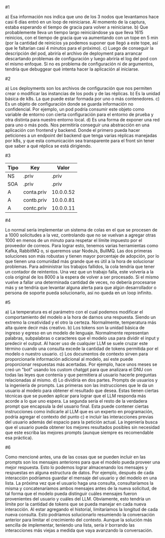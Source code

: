 #1

a) Esa información nos indica que uno de los 3 nodos que levantamos hace casi 6 días entró en un loop de reiniciarse. Al momento de la captura, estaba esperando el tiempo de gracia para volver a reiniciarse.
b) Que probablemente lleva un tiempo largo reiniciándose ya que lleva 1615 reinicios, con el tiempo de gracia que va aumentando con un tope en 5 min (por la cantidad de reinicios ya podemos suponer que llegó a este tope, así que le faltarían casi 4 minutos para el próximo).
c) Luego de conseguir la descripción del pod, abriría el archivo de deployment para arrancar descartando problemas de configuración y luego abriría el log del pod con el mismo enfoque. Si no es problema de configuración ni de argumentos, tendría que debuggear qué intenta hacer la aplicación al iniciarse.

#2

a) Los deployments son los archivos de configuración que nos permiten crear o modificar las instancias de los pods y de las réplicas. 
b) Es la unidad básica de k8s. La que puede estar formada por uno o más contenedores.
c) Es un objeto de configuración donde se guarda información no confidencial. Por ejemplo, un pod podría consumir este objeto como variable de entorno con cierta configuración para el entorno de prueba y otra distinta para nuestro entorno local.
d) Es una forma de exponer una red para uno o más pods. Nos permitiría conseguir una abstracción en una aplicación con frontend y backend. Donde el primero pueda hacer peticiones a un endpoint del backend que tenga varias réplicas manejadas por k8s, y que esta comunicación sea transparente para el front sin tener que saber a qué réplica se está dirigiendo. 

#3

| Tipo | Key         | Valor      |
|-------------|--------------|------------|
| NS          | .priv        | .priv      |
| SOA         | .priv        | .priv      |
| A           | conta.priv   | 10.0.0.52  |
| A           | contb.priv   | 10.0.0.81  |
| A           | contc.priv   | 10.0.0.11  |

#4

Lo normal sería implementar un sistema de colas en el que se procesen de a 1000 solicitudes a la vez, controlando que no se vuelvan a agregar otras 1000 en menos de un minuto para respetar el límite impuesto por el proveedor de correos. Para lograr esto, tenemos varias herramientas como Kafka, RabbitMQ o, si queremos usar NodeJs, BullMQ. Las dos primeras soluciones son más robustas y tienen mayor porcentaje de adopción, por lo que tienen una comunidad más grande que es útil a la hora de solucionar problemas. Para administrar los trabajos fallidos, la cola tendría que tener un contador de reintentos. Una vez que un trabajo falla, este volvería a la cola original de los 8000 a la espera de volver a ser procesado. Si el mismo vuelve a fallar una determinada cantidad de veces, no debería procesarse más y se tendría que levantar alguna alerta para que algún desarrollador o persona de soporte pueda solucionarlo, así no queda en un loop infinito. 

#5

a) La temperatura es el parámetro con el cual podemos modificar el comportamiento del modelo a la hora de darnos una respuesta. Siendo un extremo la creatividad y el otro la certeza. Normalmente, temperatura más alta quiere decir más creativo.
b) Los tokens son la unidad básica de ingreso y egreso en un modelo de lenguaje. Normalmente representan palabras, subpalabras o caracteres que el modelo usa para dividir el input y predecir el output. Al hacer uso de cualquier LLM se suele cruzar este término cuando una consulta excede la cantidad de tokens permitida por el modelo o nuestro usuario.
c) Los documentos de contexto sirven para proporcionarle información adicional al modelo, así este puede proporcionar respuestas más acertadas. Por ejemplo, hace unos meses se creó un "bot" usando los custom chatgpt para que analizara el DNU con todas las leyes que contenía y que permitiera al usuario hacerle preguntas relacionadas al mismo. 
d) Lo dividiría en dos partes. Prompts de usuarios y la ingeniería de prompts. Las primeras son las instrucciones que le da un usuario al modelo para obtener el resultado que desea. Estas tienen ciertas técnicas que se pueden aplicar para lograr que el LLM responda más acorde a lo que uno espera. La segunda sería el resto de la verdadera prompt que encapsula la del usuario final. Esta puede contener ciertas instrucciones como indicarle al LLM que es un experto en programación, podría agregar el contexto del punto c) e incluir las interacciones previas del usuario además del espacio para la petición actual. La ingeniería busca que el usuario pueda obtener los mejores resultados posibles sin necesidad que este escriba las mejores prompts (aunque siempre es recomendable esa práctica).

#6 

Como mencioné antes, una de las cosas que se pueden incluir en las prompts son los mensajes anteriores para que el modelo pueda proveer una mejor respuesta. Esto lo podemos lograr almacenando los mensajes y respuestas en alguna estructura de datos. Por ejemplo, después de cada interacción podríamos guardar el mensaje del usuario y del modelo en una lista. La próxima vez que el usuario haga una consulta, consultaríamos la misma y concatenaríamos ambos mensajes antes de la nueva solicitud, de tal forma que el modelo pueda distinguir cuáles mensajes fueron provenientes del usuario y cuáles del LLM. Obviamente, esto tendría un límite por la cantidad de tokens que se pueda manejar en cada nueva interacción. Al estar agregando el historial, limitaríamos la longitud de cada nueva consulta. Esto podríamos solucionarlo resumiendo la conversación anterior para limitar el crecimiento del contexto. Aunque la solución más sencilla de implementar, teniendo una lista, sería ir borrando las interacciones más viejas a medida que vaya avanzando la conversación.
